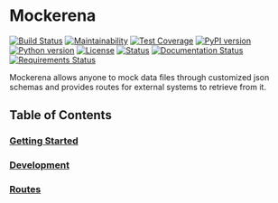 Mockerena
=========
[![Build Status](https://travis-ci.org/jlane9/mockerena.svg?branch=master)](https://travis-ci.org/jlane9/mockerena)
[![Maintainability](https://api.codeclimate.com/v1/badges/e2ba8628f5a30a4a1fc8/maintainability)](https://codeclimate.com/github/jlane9/mockerena/maintainability)
[![Test Coverage](https://api.codeclimate.com/v1/badges/e2ba8628f5a30a4a1fc8/test_coverage)](https://codeclimate.com/github/jlane9/mockerena/test_coverage)
[![PyPI version](https://badge.fury.io/py/mockerena.svg)](https://badge.fury.io/py/mockerena)
[![Python version](https://img.shields.io/pypi/pyversions/mockerena.svg)](https://pypi.python.org/pypi/mockerena)
[![License](https://img.shields.io/pypi/l/mockerena.svg)](https://pypi.python.org/pypi/mockerena)
[![Status](https://img.shields.io/pypi/status/mockerena.svg)](https://pypi.python.org/pypi/mockerena)
[![Documentation Status](https://readthedocs.org/projects/mockerena/badge/?version=latest)](https://mockerena.readthedocs.io/en/latest/?badge=latest)
[![Requirements Status](https://requires.io/github/jlane9/mockerena/requirements.svg?branch=master)](https://requires.io/github/jlane9/mockerena/requirements/?branch=master)

Mockerena allows anyone to mock data files through customized json
schemas and provides routes for external systems to retrieve from it.

## Table of Contents

### [Getting Started](https://github.com/FanThreeSixty/mockerena/blob/master/docs/install.rst)

### [Development](https://github.com/FanThreeSixty/mockerena/blob/master/docs/development.rst)

### [Routes](https://github.com/FanThreeSixty/mockerena/blob/master/docs/routes.rst)
